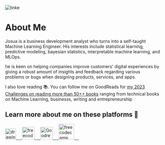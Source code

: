 <!-- ![](https://github.com/naiborhujosua/naiborhujosua/blob/master/GaussianProcessPosteriorPredictive_ManimCE_v0.9.0.gif) -->
<!-- ![1500x500](https://user-images.githubusercontent.com/13548560/204091126-0dd3c9a4-89dd-4b9c-9faa-14a087616643.jpeg)-->

![linke](https://user-images.githubusercontent.com/13548560/216738888-db2f8fa0-556b-4318-a40c-c69c51c846c8.png)


# About Me

Josua is a business development analyst who turns into a self-taught Machine Learning Engineer. His interests include statistical learning, predictive modeling, bayesian statistics, interpretable machine learning, and MLOps.

he is keen on helping companies improve customers' digital experiences by giving a robust amount of insights and feedback regarding various problems or bugs when designing products, services, and apps.

I also love reading :books:. You can follow me on GoodReads for [my 2023 Challenges on reading more than 50++ books](https://www.goodreads.com/review/list/125884887-josua-naiborhu?shelf=2023-reading-challenges) ranging from technical books on Machine Learning, businesss, writing and entrepreneurship

## Learn more about me on these platforms 👋
<a href="https://medium.com/@naiborhujosua"><img src="https://res.cloudinary.com/importdata/image/upload/v1595012354/medium_mono_hoz0z5.png" alt="drawing" width="35"/>&nbsp;&nbsp;&nbsp;&nbsp;<a href="https://twitter.com/naiborhu_josua">
<a href="mailto:naiborhujosua@alumni.ui.ac.id">
<img src="https://user-images.githubusercontent.com/13548560/211037799-eb09e9a0-5d8c-4f00-a9a1-403fb1d67f5d.png" alt="freecodecamp" width="40"/>&nbsp;&nbsp;&nbsp;&nbsp;
<a href="https://www.goodreads.com/review/list/125884887-josua-naiborhu?shelf=2023-reading-challenges">
<img src="https://user-images.githubusercontent.com/13548560/211526112-dc92e579-db90-47b5-98c7-c769055b7c56.jpg" alt="Goodreads" width="40"/>&nbsp;&nbsp;&nbsp;&nbsp;
<a href="https://www.freecodecamp.org/news/author/naiborhu_josua/">
<img src="https://user-images.githubusercontent.com/13548560/196832514-13d11f55-ca62-46ea-975d-a607e62e2acb.png" alt="freecodecamp" width="50"/>&nbsp;&nbsp;&nbsp;&nbsp;


